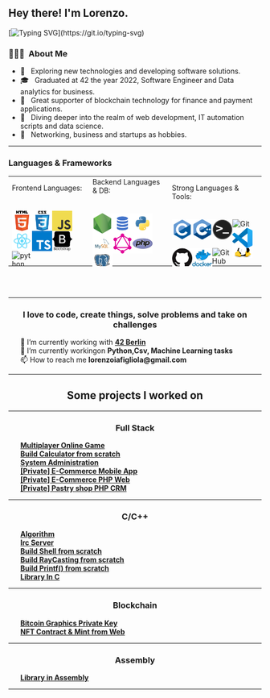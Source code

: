 <h2> Hey there! I'm Lorenzo.</h2>

[![Typing SVG](https://readme-typing-svg.herokuapp.com?font=Robot-Bold&size=35&color=FFFFFF&center=true&vCenter=true&width=900&height=45&lines=Startup;Software+Engineer;Blockchain+Enthusiast;)](https://git.io/typing-svg)
<h3> 👨🏻‍💻 &nbsp;About Me </h3>

- 🤔 &nbsp; Exploring new technologies and developing software solutions.
- 🎓 &nbsp; Graduated at 42 the year 2022, Software Engineer and Data analytics for business.
- 💼 &nbsp; Great supporter of blockchain technology for finance and payment applications.
- 💭 &nbsp; Diving deeper into the realm of web development, IT automation scripts and data science.
- 🍭 &nbsp; Networking, business and startups as hobbies.

<hr>

### Languages & Frameworks
<table cellspacing="0" cellpadding="0" style="border:none">
  <tr>
    <td>
Frontend Languages: <br><br>
<img align="left" style="position: relative; top: 20px;"alt="HTML5" width="40px" src="https://raw.githubusercontent.com/github/explore/80688e429a7d4ef2fca1e82350fe8e3517d3494d/topics/html/html.png" />
<img align="left" style="position: relative; top: 20px;"alt="CSS3" width="40px" src="https://raw.githubusercontent.com/github/explore/80688e429a7d4ef2fca1e82350fe8e3517d3494d/topics/css/css.png" />
<img align="left" style="position: relative; top: 20px;"alt="JavaScript" width="40px" src="https://raw.githubusercontent.com/github/explore/80688e429a7d4ef2fca1e82350fe8e3517d3494d/topics/javascript/javascript.png" />
<img align="left" style="position: relative; top: 20px;"alt="React" width="40px" src="https://raw.githubusercontent.com/github/explore/80688e429a7d4ef2fca1e82350fe8e3517d3494d/topics/react/react.png" />
<img align="left" style="position: relative; top: 20px;"alt="python" width="40px" src="https://raw.githubusercontent.com/github/explore/80688e429a7d4ef2fca1e82350fe8e3517d3494d/topics/typescript/typescript.png" />
<img align="left" style="position: relative; top: 20px;"alt="python" width="40px" src="https://raw.githubusercontent.com/devicons/devicon/master/icons/bootstrap/bootstrap-plain-wordmark.svg" />
<img align="left" style="position: relative; top: 20px;"alt="python" width="40px" src="https://www.vectorlogo.zone/logos/firebase/firebase-icon.svg" />
<br><br>
    </td>
    <td>
Backend Languages & DB: <br><br>
<img align="left" style="position: relative; top: 20px;"alt="Node.js" width="40px" src="https://raw.githubusercontent.com/github/explore/80688e429a7d4ef2fca1e82350fe8e3517d3494d/topics/nodejs/nodejs.png" />
<img align="left" style="position: relative; top: 20px;"alt="SQL" width="40px" src="https://raw.githubusercontent.com/github/explore/80688e429a7d4ef2fca1e82350fe8e3517d3494d/topics/sql/sql.png" />
<img align="left" style="position: relative; top: 20px;"alt="terminal" width="40px" src="https://raw.githubusercontent.com/github/explore/80688e429a7d4ef2fca1e82350fe8e3517d3494d/topics/python/python.png" />
<img align="left" style="position: relative; top: 20px;"alt="MySQL" width="40px" src="https://raw.githubusercontent.com/github/explore/80688e429a7d4ef2fca1e82350fe8e3517d3494d/topics/mysql/mysql.png" />
<img align="left" style="position: relative; top: 20px;"alt="GraphQL" width="40px" src="https://raw.githubusercontent.com/github/explore/80688e429a7d4ef2fca1e82350fe8e3517d3494d/topics/graphql/graphql.png" />
<img align="left" style="position: relative; top: 20px;"alt="python" width="40px" src="https://raw.githubusercontent.com/github/explore/80688e429a7d4ef2fca1e82350fe8e3517d3494d/topics/php/php.png" />
<img align="left" style="position: relative; top: 20px;"alt="python" width="40px" src="https://raw.githubusercontent.com/devicons/devicon/master/icons/postgresql/postgresql-original-wordmark.svg" />
<br><br>
    </td>
    <td>
Strong Languages & Tools: <br><br>
<img align="left" style="position: relative; top: 20px;"alt="python" width="40px" src="https://raw.githubusercontent.com/devicons/devicon/master/icons/c/c-original.svg" />
<img align="left" style="position: relative; top: 20px;"alt="python" width="40px" src="https://raw.githubusercontent.com/devicons/devicon/master/icons/cplusplus/cplusplus-original.svg" />
<img align="left" style="position: relative; top: 20px;"alt="github" width="40px" src="https://raw.githubusercontent.com/github/explore/80688e429a7d4ef2fca1e82350fe8e3517d3494d/topics/terminal/terminal.png" />
<img align="left" style="position: relative; top: 20px;"alt="Git" width="40px" src="https://www.vectorlogo.zone/logos/git-scm/git-scm-icon.svg" />
<img align="left" style="position: relative; top: 20px;"alt="Visual Studio Code" width="40px" src="https://raw.githubusercontent.com/github/explore/80688e429a7d4ef2fca1e82350fe8e3517d3494d/topics/visual-studio-code/visual-studio-code.png" />
<img align="left" style="position: relative; top: 20px;"alt="GitHub" width="40px" src="https://raw.githubusercontent.com/github/explore/78df643247d429f6cc873026c0622819ad797942/topics/github/github.png" />
<img align="left" style="position: relative; top: 20px;"alt="GitHub" width="40px" src="https://raw.githubusercontent.com/github/explore/78df643247d429f6cc873026c0622819ad797942/topics/docker/docker.png" />
<img align="left" style="position: relative; top: 20px;"alt="GitHub" width="40px" src="https://www.vectorlogo.zone/logos/getpostman/getpostman-icon.svg" />
<img align="left" src="https://raw.githubusercontent.com/devicons/devicon/master/icons/linux/linux-original.svg" alt="linux" width="40px"/>
<br><br>
    </td>
  </tr>
  </table>
<br>
<br>
<hr>
<h3 align="center">I love to code, create things, solve problems and take on challenges</h3>
  <ul style="list-style: none;align-text:center">
    <li>🔭 I’m currently working with <a href="https://www.42berlin.de/"><strong>42 Berlin</strong></a></li>
    <li>🌱 I’m currently workingon <strong>Python,Csv, Machine Learning tasks</strong></li>
    <li>📫 How to reach me <strong>lorenzoiafigliola@gmail.com<strong></li>
  </ul>
<hr>
<h2 align="center">Some projects I worked on</h2>
<hr>
  <h3 align="center">Full Stack</h3>
  <ul style="list-style: none;align-text:center">
    <li><a href="https://github.com/maikesama/42_ft_trascendence">Multiplayer Online Game</a></li>
    <li><a href="https://github.com/iafi01/electron-calculator">Build Calculator from scratch</a></li>
    <li><a href="https://github.com/iafi01/ft_server">System Administration</a></li>
    <li><a href="https://github.com/iafi01/CuorDiPane">[Private] E-Commerce Mobile App</a></li>
    <li><a href="https://github.com/iafi01/Edif-Forniture">[Private] E-Commerce PHP Web</a></li>
    <li><a href="https://github.com/iafi01/casadeidolci">[Private] Pastry shop PHP CRM</a></li>
  </ul>
<hr>
<h3 align="center">C/C++</h3>
  <ul style="list-style: none;align-text:center">
    <li><a href="https://github.com/maikesama/push_swap">Algorithm</a></li>
    <li><a href="https://github.com/iafi01/ft_irc">Irc Server</a></li>
    <li><a href="https://github.com/iafi01/minishell2">Build Shell from scratch</a></li>
    <li><a href="https://github.com/iafi01/mini_rt">Build RayCasting from scratch</a></li>
    <li><a href="https://github.com/iafi01/printf">Build Printf() from scratch</a></li>
    <li><a href="https://github.com/iafi01/libft">Library In C</a></li>
  </ul>
<hr>
  <h3 align="center">Blockchain</h3>
  <ul style="list-style: none;align-text:center">
    <li><a href="https://github.com/iafi01/bip39">Bitcoin Graphics Private Key</a></li>
    <li><a href="https://github.com/iafi01/nft">NFT Contract & Mint from Web</a></li>
  </ul>
<hr>
<h3 align="center">Assembly</h3>
  <ul style="list-style: none;align-text:center">
    <li><a href="https://github.com/iafi01/libasm">Library in Assembly</a></li>
  </ul>
<hr>

